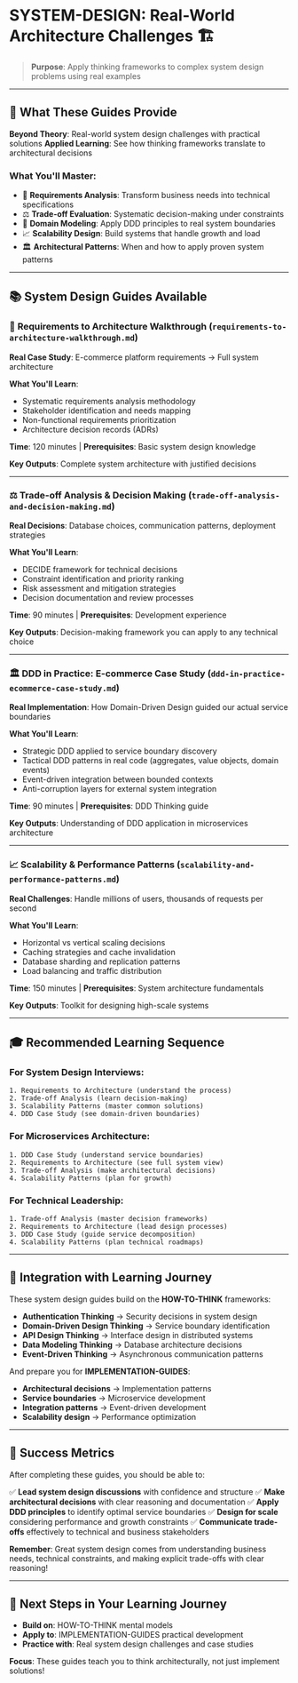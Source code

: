 # SYSTEM-DESIGN: Real-World Architecture Challenges 🏗️

> **Purpose**: Apply thinking frameworks to complex system design problems using real examples

---

## 🎯 **What These Guides Provide**

**Beyond Theory**: Real-world system design challenges with practical solutions
**Applied Learning**: See how thinking frameworks translate to architectural decisions

### **What You'll Master**:
- 🎯 **Requirements Analysis**: Transform business needs into technical specifications
- ⚖️ **Trade-off Evaluation**: Systematic decision-making under constraints
- 🔄 **Domain Modeling**: Apply DDD principles to real system boundaries
- 📈 **Scalability Design**: Build systems that handle growth and load
- 🏛️ **Architectural Patterns**: When and how to apply proven system patterns

---

## 📚 **System Design Guides Available**

### 🎯 **Requirements to Architecture Walkthrough** (`requirements-to-architecture-walkthrough.md`)
**Real Case Study**: E-commerce platform requirements → Full system architecture

**What You'll Learn**:
- Systematic requirements analysis methodology
- Stakeholder identification and needs mapping  
- Non-functional requirements prioritization
- Architecture decision records (ADRs)

**Time**: 120 minutes | **Prerequisites**: Basic system design knowledge

**Key Outputs**: Complete system architecture with justified decisions

---

### ⚖️ **Trade-off Analysis & Decision Making** (`trade-off-analysis-and-decision-making.md`)
**Real Decisions**: Database choices, communication patterns, deployment strategies

**What You'll Learn**:
- DECIDE framework for technical decisions
- Constraint identification and priority ranking
- Risk assessment and mitigation strategies
- Decision documentation and review processes

**Time**: 90 minutes | **Prerequisites**: Development experience

**Key Outputs**: Decision-making framework you can apply to any technical choice

---

### 🏛️ **DDD in Practice: E-commerce Case Study** (`ddd-in-practice-ecommerce-case-study.md`)
**Real Implementation**: How Domain-Driven Design guided our actual service boundaries

**What You'll Learn**:
- Strategic DDD applied to service boundary discovery
- Tactical DDD patterns in real code (aggregates, value objects, domain events)
- Event-driven integration between bounded contexts
- Anti-corruption layers for external system integration

**Time**: 90 minutes | **Prerequisites**: DDD Thinking guide

**Key Outputs**: Understanding of DDD application in microservices architecture

---

### 📈 **Scalability & Performance Patterns** (`scalability-and-performance-patterns.md`)
**Real Challenges**: Handle millions of users, thousands of requests per second

**What You'll Learn**:
- Horizontal vs vertical scaling decisions
- Caching strategies and cache invalidation
- Database sharding and replication patterns
- Load balancing and traffic distribution

**Time**: 150 minutes | **Prerequisites**: System architecture fundamentals

**Key Outputs**: Toolkit for designing high-scale systems

---

## 🎓 **Recommended Learning Sequence**

### **For System Design Interviews**:
```
1. Requirements to Architecture (understand the process)
2. Trade-off Analysis (learn decision-making)
3. Scalability Patterns (master common solutions)
4. DDD Case Study (see domain-driven boundaries)
```

### **For Microservices Architecture**:
```
1. DDD Case Study (understand service boundaries)
2. Requirements to Architecture (see full system view)
3. Trade-off Analysis (make architectural decisions)
4. Scalability Patterns (plan for growth)
```

### **For Technical Leadership**:
```
1. Trade-off Analysis (master decision frameworks)
2. Requirements to Architecture (lead design processes)
3. DDD Case Study (guide service decomposition)
4. Scalability Patterns (plan technical roadmaps)
```

---

## 🔗 **Integration with Learning Journey**

These system design guides build on the **HOW-TO-THINK** frameworks:

- **Authentication Thinking** → Security decisions in system design
- **Domain-Driven Design Thinking** → Service boundary identification  
- **API Design Thinking** → Interface design in distributed systems
- **Data Modeling Thinking** → Database architecture decisions
- **Event-Driven Thinking** → Asynchronous communication patterns

And prepare you for **IMPLEMENTATION-GUIDES**:

- **Architectural decisions** → Implementation patterns
- **Service boundaries** → Microservice development
- **Integration patterns** → Event-driven development
- **Scalability design** → Performance optimization

---

## 🎯 **Success Metrics**

After completing these guides, you should be able to:

✅ **Lead system design discussions** with confidence and structure
✅ **Make architectural decisions** with clear reasoning and documentation
✅ **Apply DDD principles** to identify optimal service boundaries
✅ **Design for scale** considering performance and growth constraints
✅ **Communicate trade-offs** effectively to technical and business stakeholders

**Remember**: Great system design comes from understanding business needs, technical constraints, and making explicit trade-offs with clear reasoning!

---

## 🔗 **Next Steps in Your Learning Journey**

- **Build on**: HOW-TO-THINK mental models
- **Apply to**: IMPLEMENTATION-GUIDES practical development
- **Practice with**: Real system design challenges and case studies

**Focus**: These guides teach you to think architecturally, not just implement solutions!
